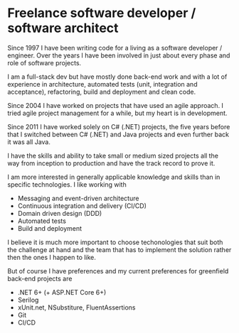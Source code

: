 # Freelance software developer / software architect

Since 1997 I have been writing code for a living as a software developer / engineer. Over the years I have been involved in just about every phase and role of software projects.

I am a full-stack dev but have mostly done back-end work and with a lot of experience in architecture, automated tests (unit, integration and acceptance), refactoring, build and deployment and clean code.

Since 2004 I have worked on projects that have used an agile approach. I tried agile project management for a while, but my heart is in development.

Since 2011 I have worked solely on C# (.NET) projects, the five years before that I switched between C# (.NET) and Java projects and even further back it was all Java.

I have the skills and ability to take small or medium sized projects all the way from inception to production and have the track record to prove it.

I am more interested in generally applicable knowledge and skills than in specific technologies. I like working with

- Messaging and event-driven architecture
- Continuous integration and delivery (CI/CD)
- Domain driven design (DDD)
- Automated tests
- Build and deployment

I believe it is much more important to choose techonologies that suit both the challenge at hand and the team that has to implement the solution rather then the ones I happen to like.

But of course I have preferences and my current preferences for greenfield back-end projects are

- .NET 6+ (+ ASP.NET Core 6+)
- Serilog
- xUnit.net, NSubstiture, FluentAssertions
- Git
- CI/CD
